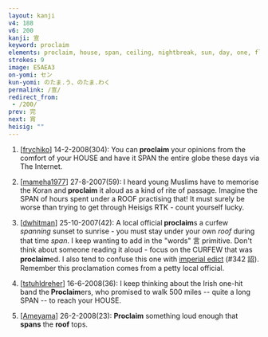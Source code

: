```yaml
---
layout: kanji
v4: 188
v6: 200
kanji: 宣
keyword: proclaim
elements: proclaim, house, span, ceiling, nightbreak, sun, day, one, floor, one
strokes: 9
image: E5AEA3
on-yomi: セン
kun-yomi: のたま.う、のたま.わく
permalink: /宣/
redirect_from:
 - /200/
prev: 完
next: 宵
heisig: ""
---
```


1) [<a href="http://kanji.koohii.com/profile/frychiko">frychiko</a>] 14-2-2008(304): You can<strong> proclaim</strong> your opinions from the comfort of your HOUSE and have it SPAN the entire globe these days via The Internet.

2) [<a href="http://kanji.koohii.com/profile/mameha1977">mameha1977</a>] 27-8-2007(59): I heard young Muslims have to memorise the Koran and<strong> proclaim</strong> it aloud as a kind of rite of passage. Imagine the SPAN of hours spent under a ROOF practising that! It must surely be worse than trying to get through Heisigs RTK - count yourself lucky.

3) [<a href="http://kanji.koohii.com/profile/dwhitman">dwhitman</a>] 25-10-2007(42): A local official<strong> proclaim</strong>s a curfew <em>spanning</em> sunset to sunrise - you must stay under your own <em>roof</em> during that time <em>span</em>. I keep wanting to add in the &quot;words&quot; 言 primitive. Don&#039;t think about someone reading it aloud - focus on the CURFEW that was<strong> proclaim</strong>ed. I also tend to confuse this one with <a href="../v4/342.html">imperial edict</a> (#342 詔). Remember this proclamation comes from a petty local official.

4) [<a href="http://kanji.koohii.com/profile/tstuhldreher">tstuhldreher</a>] 16-6-2008(36): I keep thinking about the Irish one-hit band the<strong> Proclaim</strong>ers, who promised to walk 500 miles -- quite a long SPAN -- to reach your HOUSE.

5) [<a href="http://kanji.koohii.com/profile/Ameyama">Ameyama</a>] 26-2-2008(23): <strong>Proclaim</strong> something loud enough that <strong>spans</strong> the <strong>roof</strong> tops.

